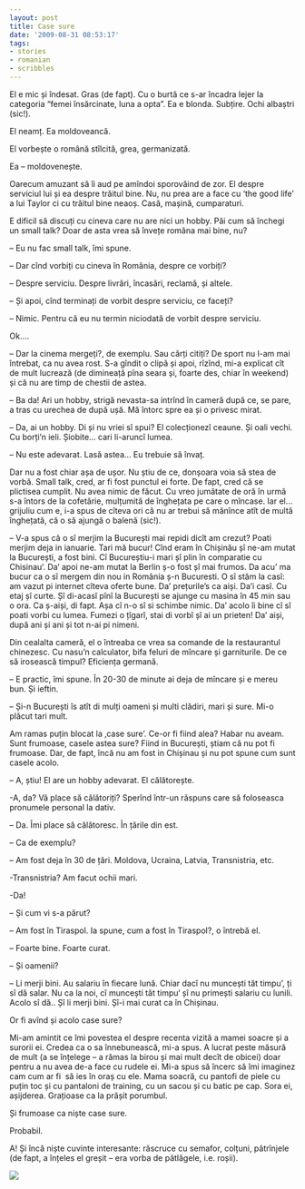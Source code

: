```yaml
---
layout: post
title: Case sure
date: '2009-08-31 08:53:17'
tags:
- stories
- romanian
- scribbles
---
```



El e mic și îndesat. Gras (de fapt). Cu o burtă ce s-ar încadra lejer la categoria “femei însărcinate, luna a opta”. Ea e blonda. Subțire. Ochi albaștri (sic!).

El neamț. Ea moldoveancă.

El vorbește o română stîlcită, grea, germanizată.

Ea – moldovenește.

Oarecum amuzant să îi aud pe amîndoi sporovăind de zor. El despre serviciul lui și ea despre trăitul bine. Nu, nu prea are a face cu ‘the good life’ a lui Taylor ci cu trăitul bine neaoș. Casă, mașină, cumparaturi.

E dificil să discuți cu cineva care nu are nici un hobby. Păi cum să închegi un small talk? Doar de asta vrea să învețe româna mai bine, nu?

– Eu nu fac small talk, îmi spune.

– Dar cînd vorbiți cu cineva în România, despre ce vorbiți?

– Despre serviciu. Despre livrări, încasări, reclamă, și altele.

– Și apoi, cînd terminați de vorbit despre serviciu, ce faceți?

– Nimic. Pentru că eu nu termin niciodată de vorbit despre serviciu.

Ok….

– Dar la cinema mergeți?, de exemplu. Sau cărți citiți? De sport nu l-am mai întrebat, ca nu avea rost. S-a gîndit o clipă și apoi, rîzînd, mi-a explicat cît de mult lucrează (de dimineață pîna seara și, foarte des, chiar în weekend) și că nu are timp de chestii de astea.

– Ba da! Ari un hobby, strigă nevasta-sa intrînd în cameră după ce, se pare, a tras cu urechea de după ușă. Mă întorc spre ea și o privesc mirat.

– Da, ai un hobby. Di și nu vriei sî spui? El colecționezî ceaune. Și oali vechi. Cu borți’n ieli. Șiobite… cari li-aruncî lumea.

– Nu este adevarat. Lasă astea… Eu trebuie să învaț.

Dar nu a fost chiar așa de ușor. Nu știu de ce, donșoara voia să stea de vorbă. Small talk, cred, ar fi fost punctul ei forte. De fapt, cred că se plictisea cumplit. Nu avea nimic de făcut. Cu vreo jumătate de oră în urmă s-a întors de la cofetărie, mulțumită de înghețata pe care o mîncase. Iar el… grijuliu cum e, i-a spus de cîteva ori că nu ar trebui să mănînce atît de multă înghețată, că o să ajungă o balenă (sic!).

– V-a spus câ o sî merjim la București mai repidi dicît am crezut? Poati merjim deja in ianuarie. Tari mă bucur! Cînd eram în Chișinău șî ne-am mutat la București, a fost bini. Cî Bucureștiu-i mari șî plin în comparatie cu Chisinau‘. Da‘ apoi ne-am mutat la Berlin ș-o fost șî mai frumos. Da acu’ ma bucur ca o sî mergem din nou in România ș-n Bucuresti. O sî stăm la casî: am vazut pi internet cîteva oferte bune. Da’ prețurile’s ca aiși. Da’i casî. Cu etaj șî curte. Șî di-acasî pînî la București se ajunge cu masina în 45 min sau o ora. Ca ș-aiși, di fapt. Așa cî n-o sî si schimbe nimic. Da’ acolo îi bine cî sî poati vorbi cu lumea. Fumezi o țîgarî, stai di vorbî șî ai un prieten! Da’ aiși, după ani și ani și tot n-ai pi nimeni.

Din cealalta cameră, el o întreaba ce vrea sa comande de la restaurantul chinezesc. Cu nasu’n calculator, bifa feluri de mîncare și garniturile. De ce să irosească timpul? Eficiența germană.

– E practic, îmi spune. În 20-30 de minute ai deja de mîncare și e mereu bun. Și ieftin.

– Și-n București îs atît di mulți oameni și multi clădiri, mari și sure. Mi-o plăcut tari mult.

Am ramas puțin blocat la ‚case sure’. Ce-or fi fiind alea? Habar nu aveam. Sunt frumoase, casele astea sure? Fiind in București, știam că nu pot fi frumoase. Dar, de fapt, încă nu am fost in Chișinau și nu pot spune cum sunt casele acolo.

– A, știu! El are un hobby adevarat. El călătorește.

-A, da? Vă place să călătoriți? Sperînd într-un răspuns care să foloseasca pronumele personal la dativ.

– Da. Îmi place să călătoresc. În țările din est.

– Ca de exemplu?

– Am fost deja în 30 de țări. Moldova, Ucraina, Latvia, Transnistria, etc.

-Transnistria? Am facut ochii mari.

-Da!

– Și cum vi s-a părut?

– Am fost în Tiraspol. Ia spune, cum a fost în Tiraspol?, o întrebă el.

– Foarte bine. Foarte curat.

– Și oamenii?

– Li merji bini. Au salariu în fiecare lună. Chiar dacî nu muncești tăt timpu’, ți sî dă salar. Nu ca la noi, cî muncești tăt timpu‘ șî nu primești salariu cu lunili. Acolo sî dă.. Șî li merji bini. Șî-i mai curat ca în Chișinau.

Or fi avînd și acolo case sure?

Mi-am amintit ce îmi povestea el despre recenta vizită a mamei soacre și a surorii ei. Credea ca o sa înnebunească, mi-a spus. A lucrat peste măsură de mult (a se înțelege – a rămas la birou și mai mult decît de obicei) doar pentru a nu avea de-a face cu rudele ei. Mi-a spus să încerc să îmi imaginez cam cum ar fi  să ies în oraș cu ele. Mama soacră, cu pantofi de piele cu puțin toc și cu pantaloni de training, cu un sacou și cu batic pe cap. Sora ei, așijderea. Grațioase ca la prășit porumbul.

Și frumoase ca niște case sure.

Probabil.

A! Și încă niște cuvinte interesante: răscruce cu semafor, colțuni, pătrînjele (de fapt, a înțeles el greșit – era vorba de pătlăgele, i.e. roșii).

![](http://lh4.ggpht.com/_8N3MB6ce-Uw/SpI9K7d-GII/AAAAAAAALek/Nm2XmuLHdx0/s800/DSC06045.JPG)


